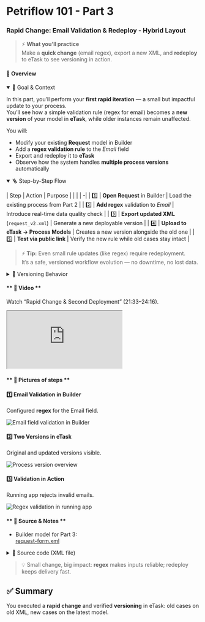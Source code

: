 # Petriflow 101 - Part 3
### Rapid Change: Email Validation & Redeploy - Hybrid Layout

> ⚡ **What you’ll practice**  
> Make a **quick change** (email regex), export a new XML, and **redeploy** to eTask to see versioning in action.

 

<!-- tabs:start -->

#### **🧠 Overview**

<details open>
<summary>📘 Goal & Context</summary>

In this part, you’ll perform your **first rapid iteration** — a small but impactful update to your process.  
You’ll see how a simple validation rule (regex for email) becomes a **new version** of your model in **eTask**, while older instances remain unaffected.

You will:
- Modify your existing **Request** model in Builder
- Add a **regex validation rule** to the *Email* field
- Export and redeploy it to **eTask**
- Observe how the system handles **multiple process versions** automatically
</details>

<details open>
<summary>🪜 Step-by-Step Flow</summary>

| Step | Action | Purpose |
|  |   |   -|
| 1️⃣ | **Open Request** in Builder | Load the existing process from Part 2 |
| 2️⃣ | **Add regex** validation to *Email* | Introduce real-time data quality check |
| 3️⃣ | **Export updated XML** (`request_v2.xml`) | Generate a new deployable version |
| 4️⃣ | **Upload to eTask → Process Models** | Creates a new version alongside the old one |
| 5️⃣ | **Test via public link** | Verify the new rule while old cases stay intact |

> ⚡ **Tip:** Even small rule updates (like regex) require redeployment.  
> It’s a safe, versioned workflow evolution — no downtime, no lost data.
</details>

<details>
<summary>🔄 Versioning Behavior</summary>

- **Existing cases** continue running on their original XML definition
- **New instances** automatically use the updated model (`request_v2.xml`)
- **Validation logic** executes at runtime — enforcing clean inputs immediately

> 🧩 This showcases how PetriFlow supports *continuous improvement* — update, redeploy, test, repeat.
</details>

 

#### ** 🎥 Video **

Watch “Rapid Change & Second Deployment” (21:33–24:16).
<div class="container">
  <iframe class="responsive-iframe" src="https://www.youtube.com/embed/sAVgSaBOkUE?start=1293&end=1456" title="Rapid Change & Redeploy" allowfullscreen></iframe>
</div>

 

#### ** 🧱 Pictures of steps **

<div class="cards">

<div class="card">
<h4>1️⃣ Email Validation in Builder</h4>
<p>Configured <b>regex</b> for the Email field.</p>
<img src="tutorials/petriflow101/part3/regex.png" alt="Email field validation in Builder" />
</div>

<div class="card">
<h4>2️⃣ Two Versions in eTask</h4>
<p>Original and updated versions visible.</p>
<img src="tutorials/petriflow101/part3/processV2.png" alt="Process version overview" />
</div>

<div class="card">
<h4>3️⃣ Validation in Action</h4>
<p>Running app rejects invalid emails.</p>
<img src="tutorials/petriflow101/part3/regexApp.png" alt="Regex validation in running app" />
</div>

</div>

 

#### ** 🧾 Source & Notes **

- Builder model for Part 3:  
  <a target="_blank" href="https://builder.netgrif.cloud/modeler?modelUrl=https://academy.netgrif.com/tutorials/petriflow101/part3/request-form.xml">request-form.xml</a>

<details>
<summary>📄 Source code (XML file)</summary>

```xml
<?xml version="1.0" encoding="UTF-8"?>
<document xmlns:xsi="http://www.w3.org/2001/XMLSchema-instance"
          xsi:noNamespaceSchemaLocation="https://petriflow.com/petriflow.schema.xsd">
   <id>request</id>
   <version>1.0.0</version>
   <initials>RQT</initials>
   <title>Request</title>
   <icon>device_hub</icon>
   <defaultRole>true</defaultRole>
   <anonymousRole>true</anonymousRole>
   <transitionRole>false</transitionRole>

   <data type="file">
      <id>attachment</id>
      <title>Attachment</title>
   </data>

   <data type="text">
      <id>email</id>
      <title>Email</title>
      <validations>
         <validation>
            <expression>regex ^[\\w-\\.]+@([\\w-]+\\.)+[\\w-]{2,4}$</expression>
            <message>Please type a valid email</message>
         </validation>
      </validations>
   </data>

   <data type="text"><id>name</id><title>Name</title></data>
   <data type="text"><id>surname</id><title>Surname</title></data>
   <data type="text"><id>phone</id><title>Phone number</title></data>

   <data type="text">
      <id>request_text</id>
      <title>Request</title>
   </data>

   <transition>
      <id>t1</id>
      <x>336</x>
      <y>112</y>
      <label>Request form</label>
      <assignPolicy>auto</assignPolicy>

      <dataGroup>
         <id>t1_0</id>
         <cols>4</cols>
         <layout>grid</layout>

         <dataRef>
            <id>name</id>
            <logic><behavior>editable</behavior></logic>
            <layout>
               <x>0</x><y>0</y><rows>1</rows><cols>2</cols>
               <template>material</template><appearance>outline</appearance>
            </layout>
         </dataRef>

         <dataRef>
            <id>surname</id>
            <logic><behavior>editable</behavior></logic>
            <layout>
               <x>2</x><y>0</y><rows>1</rows><cols>2</cols>
               <template>material</template><appearance>outline</appearance>
            </layout>
         </dataRef>

         <dataRef>
            <id>email</id>
            <logic><behavior>editable</behavior><behavior>required</behavior></logic>
            <layout>
               <x>0</x><y>1</y><rows>1</rows><cols>2</cols>
               <template>material</template><appearance>outline</appearance>
            </layout>
         </dataRef>

         <dataRef>
            <id>phone</id>
            <logic><behavior>editable</behavior></logic>
            <layout>
               <x>2</x><y>1</y><rows>1</rows><cols>2</cols>
               <template>material</template><appearance>outline</appearance>
            </layout>
         </dataRef>

         <dataRef>
            <id>request_text</id>
            <logic><behavior>editable</behavior><behavior>required</behavior></logic>
            <layout>
               <x>0</x><y>2</y><rows>2</rows><cols>4</cols>
               <template>material</template><appearance>outline</appearance>
            </layout>
            <component><name>textarea</name></component>
         </dataRef>

         <dataRef>
            <id>attachment</id>
            <logic><behavior>editable</behavior></logic>
            <layout>
               <x>0</x><y>4</y><rows>1</rows><cols>4</cols>
               <template>material</template><appearance>outline</appearance>
            </layout>
            <component><name>preview</name></component>
         </dataRef>
      </dataGroup>
   </transition>
</document>
```
</details>

> 💡 Small change, big impact: **regex** makes inputs reliable; redeploy keeps delivery fast.

<!-- tabs:end -->

 

## ✅ Summary

You executed a **rapid change** and verified **versioning** in eTask: old cases on old XML, new cases on the latest model.
